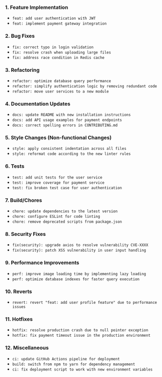 ### 1. **Feature Implementation**
   - `feat: add user authentication with JWT`
   - `feat: implement payment gateway integration`

### 2. **Bug Fixes**
   - `fix: correct typo in login validation`
   - `fix: resolve crash when uploading large files`
   - `fix: address race condition in Redis cache`

### 3. **Refactoring**
   - `refactor: optimize database query performance`
   - `refactor: simplify authentication logic by removing redundant code`
   - `refactor: move user services to a new module`

### 4. **Documentation Updates**
   - `docs: update README with new installation instructions`
   - `docs: add API usage examples for payment endpoints`
   - `docs: correct spelling errors in CONTRIBUTING.md`

### 5. **Style Changes (Non-functional Changes)**
   - `style: apply consistent indentation across all files`
   - `style: reformat code according to the new linter rules`

### 6. **Tests**
   - `test: add unit tests for the user service`
   - `test: improve coverage for payment service`
   - `test: fix broken test case for user authentication`

### 7. **Build/Chores**
   - `chore: update dependencies to the latest version`
   - `chore: configure ESLint for code linting`
   - `chore: remove deprecated scripts from package.json`

### 8. **Security Fixes**
   - `fix(security): upgrade axios to resolve vulnerability CVE-XXXX`
   - `fix(security): patch XSS vulnerability in user input handling`

### 9. **Performance Improvements**
   - `perf: improve image loading time by implementing lazy loading`
   - `perf: optimize database indexes for faster query execution`

### 10. **Reverts**
   - `revert: revert "feat: add user profile feature" due to performance issues`

### 11. **Hotfixes**
   - `hotfix: resolve production crash due to null pointer exception`
   - `hotfix: fix payment timeout issue in the production environment`

### 12. **Miscellaneous**
   - `ci: update GitHub Actions pipeline for deployment`
   - `build: switch from npm to yarn for dependency management`
   - `ci: fix deployment script to work with new environment variables`